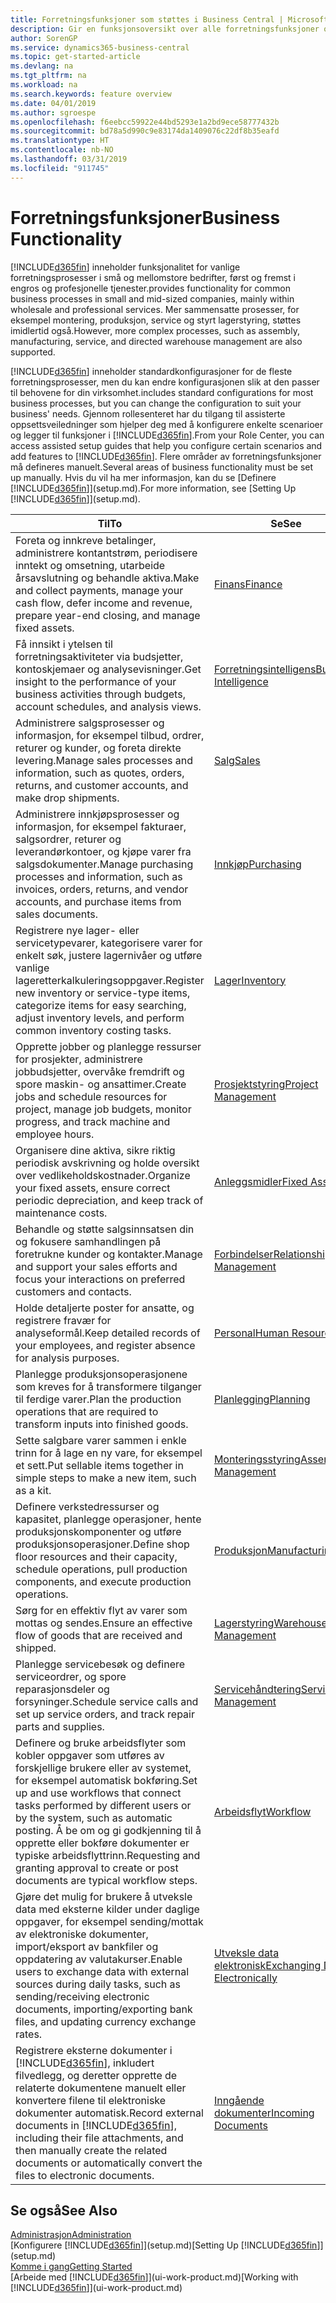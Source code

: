 ```yaml
---
title: Forretningsfunksjoner som støttes i Business Central | Microsoft-dokumentasjon
description: Gir en funksjonsoversikt over alle forretningsfunksjoner og avdelinger som støttes av moduler, for eksempel finans, lager og prosjektledelse.
author: SorenGP
ms.service: dynamics365-business-central
ms.topic: get-started-article
ms.devlang: na
ms.tgt_pltfrm: na
ms.workload: na
ms.search.keywords: feature overview
ms.date: 04/01/2019
ms.author: sgroespe
ms.openlocfilehash: f6eebcc59922e44bd5293e1a2bd9ece58777432b
ms.sourcegitcommit: bd78a5d990c9e83174da1409076c22df8b35eafd
ms.translationtype: HT
ms.contentlocale: nb-NO
ms.lasthandoff: 03/31/2019
ms.locfileid: "911745"
---
```

# <a name="business-functionality"></a><span data-ttu-id="fe6f0-103">Forretningsfunksjoner</span><span class="sxs-lookup"><span data-stu-id="fe6f0-103">Business Functionality</span></span>
[!INCLUDE[d365fin](includes/d365fin_md.md)] <span data-ttu-id="fe6f0-104">inneholder funksjonalitet for vanlige forretningsprosesser i små og mellomstore bedrifter, først og fremst i engros og profesjonelle tjenester.</span><span class="sxs-lookup"><span data-stu-id="fe6f0-104">provides functionality for common business processes in small and mid-sized companies, mainly within wholesale and professional services.</span></span> <span data-ttu-id="fe6f0-105">Mer sammensatte prosesser, for eksempel montering, produksjon, service og styrt lagerstyring, støttes imidlertid også.</span><span class="sxs-lookup"><span data-stu-id="fe6f0-105">However, more complex processes, such as assembly, manufacturing, service, and directed warehouse management are also supported.</span></span>

[!INCLUDE[d365fin](includes/d365fin_md.md)] <span data-ttu-id="fe6f0-106">inneholder standardkonfigurasjoner for de fleste forretningsprosesser, men du kan endre konfigurasjonen slik at den passer til behovene for din virksomhet.</span><span class="sxs-lookup"><span data-stu-id="fe6f0-106">includes standard configurations for most business processes, but you can change the configuration to suit your business' needs.</span></span> <span data-ttu-id="fe6f0-107">Gjennom rollesenteret har du tilgang til assisterte oppsettsveiledninger som hjelper deg med å konfigurere enkelte scenarioer og legger til funksjoner i [!INCLUDE[d365fin](includes/d365fin_md.md)].</span><span class="sxs-lookup"><span data-stu-id="fe6f0-107">From your Role Center, you can access assisted setup guides that help you configure certain scenarios and add features to [!INCLUDE[d365fin](includes/d365fin_md.md)].</span></span> <span data-ttu-id="fe6f0-108">Flere områder av forretningsfunksjoner må defineres manuelt.</span><span class="sxs-lookup"><span data-stu-id="fe6f0-108">Several areas of business functionality must be set up manually.</span></span> <span data-ttu-id="fe6f0-109">Hvis du vil ha mer informasjon, kan du se [Definere [!INCLUDE[d365fin](includes/d365fin_md.md)]](setup.md).</span><span class="sxs-lookup"><span data-stu-id="fe6f0-109">For more information, see [Setting Up [!INCLUDE[d365fin](includes/d365fin_md.md)]](setup.md).</span></span>

| <span data-ttu-id="fe6f0-110">Til</span><span class="sxs-lookup"><span data-stu-id="fe6f0-110">To</span></span> | <span data-ttu-id="fe6f0-111">Se</span><span class="sxs-lookup"><span data-stu-id="fe6f0-111">See</span></span> |
| --- | --- |
|<span data-ttu-id="fe6f0-112">Foreta og innkreve betalinger, administrere kontantstrøm, periodisere inntekt og omsetning, utarbeide årsavslutning og behandle aktiva.</span><span class="sxs-lookup"><span data-stu-id="fe6f0-112">Make and collect payments, manage your cash flow, defer income and revenue, prepare year-end closing, and manage fixed assets.</span></span>|[<span data-ttu-id="fe6f0-113">Finans</span><span class="sxs-lookup"><span data-stu-id="fe6f0-113">Finance</span></span>](finance.md)|
|<span data-ttu-id="fe6f0-114">Få innsikt i ytelsen til forretningsaktiviteter via budsjetter, kontoskjemaer og analysevisninger.</span><span class="sxs-lookup"><span data-stu-id="fe6f0-114">Get insight to the performance of your business activities through budgets, account schedules, and analysis views.</span></span>|[<span data-ttu-id="fe6f0-115">Forretningsintelligens</span><span class="sxs-lookup"><span data-stu-id="fe6f0-115">Business Intelligence</span></span>](bi.md)|
|<span data-ttu-id="fe6f0-116">Administrere salgsprosesser og informasjon, for eksempel tilbud, ordrer, returer og kunder, og foreta direkte levering.</span><span class="sxs-lookup"><span data-stu-id="fe6f0-116">Manage sales processes and information, such as quotes, orders, returns, and customer accounts, and make drop shipments.</span></span>|[<span data-ttu-id="fe6f0-117">Salg</span><span class="sxs-lookup"><span data-stu-id="fe6f0-117">Sales</span></span>](sales-manage-sales.md)|
|<span data-ttu-id="fe6f0-118">Administrere innkjøpsprosesser og informasjon, for eksempel fakturaer, salgsordrer, returer og leverandørkontoer, og kjøpe varer fra salgsdokumenter.</span><span class="sxs-lookup"><span data-stu-id="fe6f0-118">Manage purchasing processes and information, such as invoices, orders, returns, and vendor accounts, and purchase items from sales documents.</span></span> |[<span data-ttu-id="fe6f0-119">Innkjøp</span><span class="sxs-lookup"><span data-stu-id="fe6f0-119">Purchasing</span></span>](purchasing-manage-purchasing.md)|
|<span data-ttu-id="fe6f0-120">Registrere nye lager- eller servicetypevarer, kategorisere varer for enkelt søk, justere lagernivåer og utføre vanlige lageretterkalkuleringsoppgaver.</span><span class="sxs-lookup"><span data-stu-id="fe6f0-120">Register new inventory or service-type items, categorize items for easy searching, adjust inventory levels, and perform common inventory costing tasks.</span></span>|[<span data-ttu-id="fe6f0-121">Lager</span><span class="sxs-lookup"><span data-stu-id="fe6f0-121">Inventory</span></span>](inventory-manage-inventory.md)|
|<span data-ttu-id="fe6f0-122">Opprette jobber og planlegge ressurser for prosjekter, administrere jobbudsjetter, overvåke fremdrift og spore maskin- og ansattimer.</span><span class="sxs-lookup"><span data-stu-id="fe6f0-122">Create jobs and schedule resources for project, manage job budgets, monitor progress, and track machine and employee hours.</span></span>|[<span data-ttu-id="fe6f0-123">Prosjektstyring</span><span class="sxs-lookup"><span data-stu-id="fe6f0-123">Project Management</span></span>](projects-manage-projects.md)|
|<span data-ttu-id="fe6f0-124">Organisere dine aktiva, sikre riktig periodisk avskrivning og holde oversikt over vedlikeholdskostnader.</span><span class="sxs-lookup"><span data-stu-id="fe6f0-124">Organize your fixed assets, ensure correct periodic depreciation, and keep track of maintenance costs.</span></span>|[<span data-ttu-id="fe6f0-125">Anleggsmidler</span><span class="sxs-lookup"><span data-stu-id="fe6f0-125">Fixed Assets</span></span>](fa-manage.md)|
|<span data-ttu-id="fe6f0-126">Behandle og støtte salgsinnsatsen din og fokusere samhandlingen på foretrukne kunder og kontakter.</span><span class="sxs-lookup"><span data-stu-id="fe6f0-126">Manage and support your sales efforts and focus your interactions on preferred customers and contacts.</span></span>|[<span data-ttu-id="fe6f0-127">Forbindelser</span><span class="sxs-lookup"><span data-stu-id="fe6f0-127">Relationship Management</span></span>](marketing-relationship-management.md)|
|<span data-ttu-id="fe6f0-128">Holde detaljerte poster for ansatte, og registrere fravær for analyseformål.</span><span class="sxs-lookup"><span data-stu-id="fe6f0-128">Keep detailed records of your employees, and register absence for analysis purposes.</span></span> |[<span data-ttu-id="fe6f0-129">Personal</span><span class="sxs-lookup"><span data-stu-id="fe6f0-129">Human Resources</span></span>](hr-manage-human-resources.md)|
|<span data-ttu-id="fe6f0-130">Planlegge produksjonsoperasjonene som kreves for å transformere tilganger til ferdige varer.</span><span class="sxs-lookup"><span data-stu-id="fe6f0-130">Plan the production operations that are required to transform inputs into finished goods.</span></span>|[<span data-ttu-id="fe6f0-131">Planlegging</span><span class="sxs-lookup"><span data-stu-id="fe6f0-131">Planning</span></span>](production-planning.md)|
|<span data-ttu-id="fe6f0-132">Sette salgbare varer sammen i enkle trinn for å lage en ny vare, for eksempel et sett.</span><span class="sxs-lookup"><span data-stu-id="fe6f0-132">Put sellable items together in simple steps to make a new item, such as a kit.</span></span>|[<span data-ttu-id="fe6f0-133">Monteringsstyring</span><span class="sxs-lookup"><span data-stu-id="fe6f0-133">Assembly Management</span></span>](assembly-assemble-items.md)|
|<span data-ttu-id="fe6f0-134">Definere verkstedressurser og kapasitet, planlegge operasjoner, hente produksjonskomponenter og utføre produksjonsoperasjoner.</span><span class="sxs-lookup"><span data-stu-id="fe6f0-134">Define shop floor resources and their capacity, schedule operations, pull production components, and execute production operations.</span></span>|[<span data-ttu-id="fe6f0-135">Produksjon</span><span class="sxs-lookup"><span data-stu-id="fe6f0-135">Manufacturing</span></span>](production-manage-manufacturing.md)|
|<span data-ttu-id="fe6f0-136">Sørg for en effektiv flyt av varer som mottas og sendes.</span><span class="sxs-lookup"><span data-stu-id="fe6f0-136">Ensure an effective flow of goods that are received and shipped.</span></span>|[<span data-ttu-id="fe6f0-137">Lagerstyring</span><span class="sxs-lookup"><span data-stu-id="fe6f0-137">Warehouse Management</span></span>](warehouse-manage-warehouse.md)|
|<span data-ttu-id="fe6f0-138">Planlegge servicebesøk og definere serviceordrer, og spore reparasjonsdeler og forsyninger.</span><span class="sxs-lookup"><span data-stu-id="fe6f0-138">Schedule service calls and set up service orders, and track repair parts and supplies.</span></span>|[<span data-ttu-id="fe6f0-139">Servicehåndtering</span><span class="sxs-lookup"><span data-stu-id="fe6f0-139">Service Management</span></span>](service-service.md)|
|<span data-ttu-id="fe6f0-140">Definere og bruke arbeidsflyter som kobler oppgaver som utføres av forskjellige brukere eller av systemet, for eksempel automatisk bokføring.</span><span class="sxs-lookup"><span data-stu-id="fe6f0-140">Set up and use workflows that connect tasks performed by different users or by the system, such as automatic posting.</span></span> <span data-ttu-id="fe6f0-141">Å be om og gi godkjenning til å opprette eller bokføre dokumenter er typiske arbeidsflyttrinn.</span><span class="sxs-lookup"><span data-stu-id="fe6f0-141">Requesting and granting approval to create or post documents are typical workflow steps.</span></span>|[<span data-ttu-id="fe6f0-142">Arbeidsflyt</span><span class="sxs-lookup"><span data-stu-id="fe6f0-142">Workflow</span></span>](across-workflow.md)|
|<span data-ttu-id="fe6f0-143">Gjøre det mulig for brukere å utveksle data med eksterne kilder under daglige oppgaver, for eksempel sending/mottak av elektroniske dokumenter, import/eksport av bankfiler og oppdatering av valutakurser.</span><span class="sxs-lookup"><span data-stu-id="fe6f0-143">Enable users to exchange data with external sources during daily tasks, such as sending/receiving electronic documents, importing/exporting bank files, and updating currency exchange rates.</span></span>|[<span data-ttu-id="fe6f0-144">Utveksle data elektronisk</span><span class="sxs-lookup"><span data-stu-id="fe6f0-144">Exchanging Data Electronically</span></span>](across-data-exchange.md)|
|<span data-ttu-id="fe6f0-145">Registrere eksterne dokumenter i [!INCLUDE[d365fin](includes/d365fin_md.md)], inkludert filvedlegg, og deretter opprette de relaterte dokumentene manuelt eller konvertere filene til elektroniske dokumenter automatisk.</span><span class="sxs-lookup"><span data-stu-id="fe6f0-145">Record external documents in [!INCLUDE[d365fin](includes/d365fin_md.md)], including their file attachments, and then manually create the related documents or automatically convert the files to electronic documents.</span></span>|[<span data-ttu-id="fe6f0-146">Inngående dokumenter</span><span class="sxs-lookup"><span data-stu-id="fe6f0-146">Incoming Documents</span></span>](across-income-documents.md)|

## <a name="see-also"></a><span data-ttu-id="fe6f0-147">Se også</span><span class="sxs-lookup"><span data-stu-id="fe6f0-147">See Also</span></span>
[<span data-ttu-id="fe6f0-148">Administrasjon</span><span class="sxs-lookup"><span data-stu-id="fe6f0-148">Administration</span></span>](admin-setup-and-administration.md)  
<span data-ttu-id="fe6f0-149">[Konfigurere [!INCLUDE[d365fin](includes/d365fin_md.md)]](setup.md)</span><span class="sxs-lookup"><span data-stu-id="fe6f0-149">[Setting Up [!INCLUDE[d365fin](includes/d365fin_md.md)]](setup.md)</span></span>  
[<span data-ttu-id="fe6f0-150">Komme i gang</span><span class="sxs-lookup"><span data-stu-id="fe6f0-150">Getting Started</span></span>](product-get-started.md)  
<span data-ttu-id="fe6f0-151">[Arbeide med [!INCLUDE[d365fin](includes/d365fin_md.md)]](ui-work-product.md)</span><span class="sxs-lookup"><span data-stu-id="fe6f0-151">[Working with [!INCLUDE[d365fin](includes/d365fin_md.md)]](ui-work-product.md)</span></span>  

